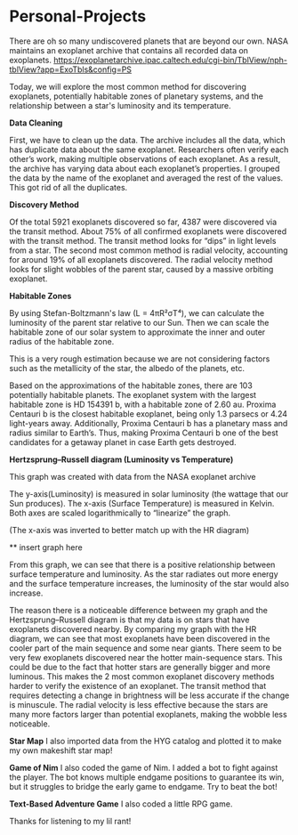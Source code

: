 # Personal-Projects
There are oh so many undiscovered planets that are beyond our own. NASA maintains an exoplanet archive that contains all recorded data on exoplanets.
https://exoplanetarchive.ipac.caltech.edu/cgi-bin/TblView/nph-tblView?app=ExoTbls&config=PS

Today, we will explore the most common method for discovering exoplanets, potentially habitable zones of planetary systems, and the relationship between a star's luminosity and its temperature. 

**Data Cleaning**

First, we have to clean up the data. The archive includes all the data, which has duplicate data about the same exoplanet. Researchers often verify each other’s work, making multiple observations of each exoplanet. As a result, the archive has varying data about each exoplanet’s properties. I grouped the data by the name of the exoplanet and averaged the rest of the values. This got rid of all the duplicates. 

**Discovery Method**

Of the total 5921 exoplanets discovered so far, 4387 were discovered via the transit method. About 75% of all confirmed exoplanets were discovered with the transit method. The transit method looks for “dips” in light levels from a star. The second most common method is radial velocity, accounting for around 19% of all exoplanets discovered. The radial velocity method looks for slight wobbles of the parent star, caused by a massive orbiting exoplanet.


**Habitable Zones**

By using Stefan-Boltzmann's law (L = 4πR²σT⁴), we can calculate the luminosity of the parent star relative to our Sun. Then we can scale the habitable zone of our solar system to approximate the inner and outer radius of the habitable zone. 


This is a very rough estimation because we are not considering factors such as the metallicity of the star, the albedo of the planets, etc. 


Based on the approximations of the habitable zones, there are 103 potentially habitable planets. The exoplanet system with the largest habitable zone is HD 154391 b, with a habitable zone of 2.60 au.  Proxima Centauri b is the closest habitable exoplanet, being only 1.3 parsecs or 4.24 light-years away. Additionally, Proxima Centauri b has a planetary mass and radius similar to Earth’s. Thus, making Proxima Centauri b one of the best candidates for a getaway planet in case Earth gets destroyed. 

**Hertzsprung–Russell diagram (Luminosity vs Temperature)** 

This graph was created with data from the NASA exoplanet archive

The y-axis(Luminosity) is measured in solar luminosity (the wattage that our Sun produces). The x-axis (Surface Temperature) is measured in Kelvin. Both axes are scaled logarithmically to “linearize” the graph. 

(The x-axis was inverted to better match up with the HR diagram)

** insert graph here


From this graph, we can see that there is a positive relationship between surface temperature and luminosity. As the star radiates out more energy and the surface temperature increases, the luminosity of the star would also increase. 

The reason there is a noticeable difference between my graph and the Hertzsprung–Russell diagram is that my data is on stars that have exoplanets discovered nearby. By comparing my graph with the HR diagram, we can see that most exoplanets have been discovered in the cooler part of the main sequence and some near giants. There seem to be very few exoplanets discovered near the hotter main-sequence stars. This could be due to the fact that hotter stars are generally bigger and more luminous. This makes the 2 most common exoplanet discovery methods harder to verify the existence of an exoplanet. The transit method that requires detecting a change in brightness will be less accurate if the change is minuscule. The radial velocity is less effective because the stars are many more factors larger than potential exoplanets, making the wobble less noticeable. 

**Star Map**
I also imported data from the HYG catalog and plotted it to make my own makeshift star map!

**Game of Nim**
I also coded the game of Nim. I added a bot to fight against the player. The bot knows multiple endgame positions to guarantee its win, but it struggles to bridge the early game to endgame. Try to beat the bot!

**Text-Based Adventure Game**
I also coded a little RPG game.  

Thanks for listening to my lil rant!
